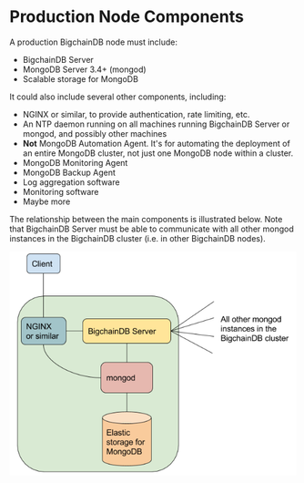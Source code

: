 # Production Node Components

A production BigchainDB node must include:

* BigchainDB Server
* MongoDB Server 3.4+ (mongod)
* Scalable storage for MongoDB

It could also include several other components, including:

* NGINX or similar, to provide authentication, rate limiting, etc.
* An NTP daemon running on all machines running BigchainDB Server or mongod, and possibly other machines
* **Not** MongoDB Automation Agent. It's for automating the deployment of an entire MongoDB cluster, not just one MongoDB node within a cluster.
* MongoDB Monitoring Agent
* MongoDB Backup Agent
* Log aggregation software
* Monitoring software
* Maybe more

The relationship between the main components is illustrated below. Note that BigchainDB Server must be able to communicate with all other mongod instances in the BigchainDB cluster (i.e. in other BigchainDB nodes).

![Components of a production node](../_static/Node-components.png)
